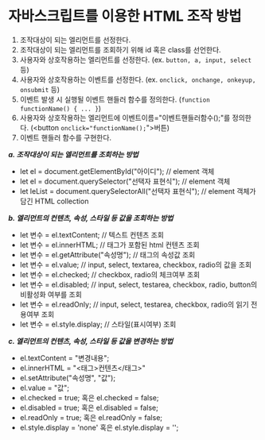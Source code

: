 # 자바스크립트를 이용한 HTML 조작 방법
1. 조작대상이 되는 엘리먼트를 선정한다.
2. 조작대상이 되는 엘리먼트를 조회하기 위해 id 혹은 class를 선언한다.
3. 사용자와 상호작용하는 엘리먼트를 선정한다. (ex. `button, a, input, select` 등)
4. 사용자와 상호작용하는 이벤트를 선정한다. (ex. `onclick, onchange, onkeyup, onsubmit` 등)
5. 이벤트 발생 시 실행될 이벤트 핸들러 함수를 정의한다. (`function functionName() { ... }`)
6. 사용자와 상호작용하는 엘리먼트에 이벤트이름="이벤트핸들러함수();"를 정의한다. (<button `onclick="functionName();`">버튼</button>)
7. 이벤트 핸들러 함수를 구현한다.

***a. 조작대상이 되는 엘리먼트를 조회하는 방법***
- let el = document.getElementById("아이디"); // element 객체
- let el = document.querySelector("선택자 표현식"); // element 객체
- let leList = document.querySelectorAll("선택자 표현식"); // element 객체가 담긴 HTML collection

***b. 엘리먼트의 컨텐츠, 속성, 스타일 등 값을 조회하는 방법***
- let 변수 = el.textContent; // 텍스트 컨텐츠 조회
- let 변수 = el.innerHTML; // 태그가 포함된 html 컨텐츠 조회
- let 변수 = el.getAttribute("속성명"); // 태그의 속성값 조회
- let 변수 = el.value; // input, select, textarea, checkbox, radio의 값을 조회
- let 변수 = el.checked; // checkbox, radio의 체크여부 조회
- let 변수 = el.disabled; // input, select, testarea, checkbox, radio, button의 비활성화 여부를 조회
- let 변수 = el.readOnly; // input, select, testarea, checkbox, radio의 읽기 전용여부 조회
- let 변수 = el.style.display; // 스타일(표시여부) 조회

***c. 엘리먼트의 컨텐츠, 속성, 스타일 등 값을 변경하는 방법***
- el.textContent = "변경내용";	
- el.innerHTML = "<태그>컨텐츠</태그>"		
- el.setAttribute("속성명", "값");		
- el.value = "값";		
- el.checked = true; 혹은 el.checked = false;		
- el.disabled = true; 혹은 el.disabled = false;		
- el.readOnly = true; 혹은 el.readOnly = false;		
- el.style.display = 'none' 혹은 el.style.display = '';		
